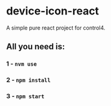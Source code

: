 # device-icon-react
A simple pure react project for control4.

## All you need is:

### 1 - `nvm use`
### 2 - `npm install`
### 3 - `npm start`
